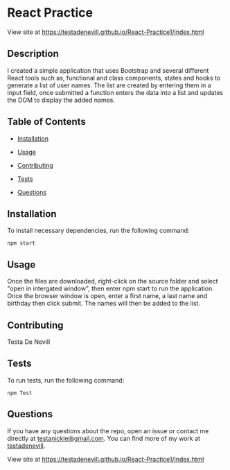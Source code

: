 # React Practice

View site at https://testadenevill.github.io/React-Practice1/index.html

## Description

I created a simple application that uses Bootstrap and several different React tools such as, functional and class components, states and hooks to generate a list of user names. The list are created by entering them in a input field, once submitted a function enters the data into a list and updates the DOM to display the added names.

## Table of Contents

- [Installation](#installation)

- [Usage](#usage)

- [Contributing](#contributing)

- [Tests](#tests)

- [Questions](#questions)

## Installation

To install necessary dependencies, run the following command:

```
npm start
```

## Usage

Once the files are downloaded, right-click on the source folder and select "open in intergated window", then enter npm start to run the application. Once the browser window is open, enter a first name, a last name and birthday then click submit. The names will then be added to the list.

## Contributing

Testa De Nevill

## Tests

To run tests, run the following command:

```
npm Test

```

## Questions

If you have any questions about the repo, open an issue or contact me directly at testanickle@gmail.com. You can find more of my work at [testadenevill](https://github.com/testadenevill/).

View site at https://testadenevill.github.io/React-Practice1/index.html
